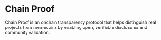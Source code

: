 # Chain Proof
Chain Proof is an onchain transparency protocol that helps distinguish real projects from memecoins by enabling open, verifiable disclosures and community validation.
